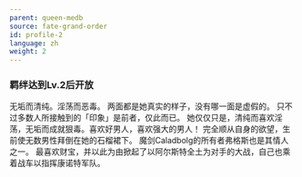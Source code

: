 ```yaml
---
parent: queen-medb
source: fate-grand-order
id: profile-2
language: zh
weight: 2
---
```


### 羁绊达到Lv.2后开放

无垢而清纯。淫荡而恶毒。
两面都是她真实的样子，没有哪一面是虚假的。
只不过多数人所接触到的「印象」是前者，仅此而已。
她仅仅只是，清纯而喜欢淫荡，无垢而成就狠毒。喜欢好男人，喜欢强大的男人！
完全顺从自身的欲望，生前使无数男性拜倒在她的石榴裙下。
魔剑Caladbolg的所有者弗格斯也是其情人之一。
最喜欢财宝，并以此为由掀起了以阿尔斯特全土为对手的大战，自己也乘着战车以指挥康诺特军队。
